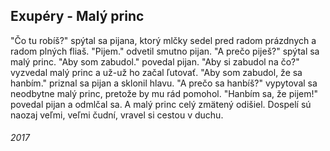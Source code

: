 ## Exupéry - Malý princ

"Čo tu robíš?" spýtal sa pijana, ktorý mlčky sedel pred radom prázdnych a radom plných fliaš.
"Pijem." odvetil smutno pijan.
"A prečo piješ?" spýtal sa malý princ.
"Aby som zabudol." povedal pijan.
"Aby si zabudol na čo?" vyzvedal malý princ a už-už ho začal ľutovať.
"Aby som zabudol, že sa hanbím." priznal sa pijan a sklonil hlavu.
"A prečo sa hanbíš?" vypytoval sa neodbytne malý princ, pretože by mu rád pomohol.
"Hanbím sa, že pijem!" povedal pijan a odmlčal sa.
A malý princ celý zmätený odišiel.
Dospelí sú naozaj veľmi, veľmi čudní, vravel si cestou v duchu.


###### 2017